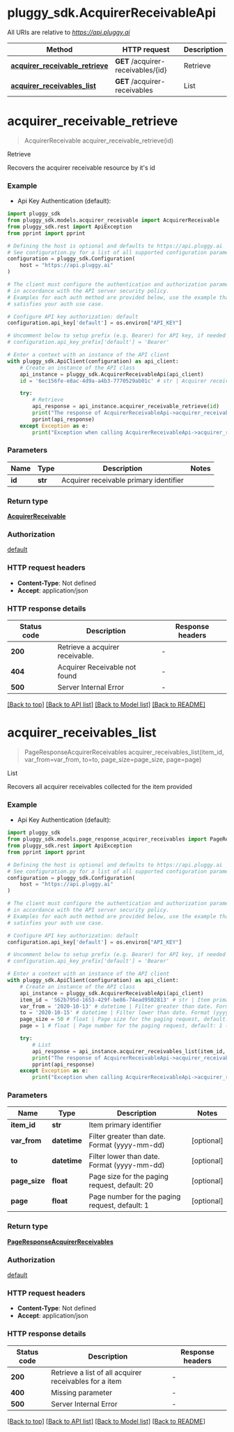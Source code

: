 # pluggy_sdk.AcquirerReceivableApi

All URIs are relative to *https://api.pluggy.ai*

Method | HTTP request | Description
------------- | ------------- | -------------
[**acquirer_receivable_retrieve**](AcquirerReceivableApi.md#acquirer_receivable_retrieve) | **GET** /acquirer-receivables/{id} | Retrieve
[**acquirer_receivables_list**](AcquirerReceivableApi.md#acquirer_receivables_list) | **GET** /acquirer-receivables | List


# **acquirer_receivable_retrieve**
> AcquirerReceivable acquirer_receivable_retrieve(id)

Retrieve

Recovers the acquirer receivable resource by it's id

### Example

* Api Key Authentication (default):

```python
import pluggy_sdk
from pluggy_sdk.models.acquirer_receivable import AcquirerReceivable
from pluggy_sdk.rest import ApiException
from pprint import pprint

# Defining the host is optional and defaults to https://api.pluggy.ai
# See configuration.py for a list of all supported configuration parameters.
configuration = pluggy_sdk.Configuration(
    host = "https://api.pluggy.ai"
)

# The client must configure the authentication and authorization parameters
# in accordance with the API server security policy.
# Examples for each auth method are provided below, use the example that
# satisfies your auth use case.

# Configure API key authorization: default
configuration.api_key['default'] = os.environ["API_KEY"]

# Uncomment below to setup prefix (e.g. Bearer) for API key, if needed
# configuration.api_key_prefix['default'] = 'Bearer'

# Enter a context with an instance of the API client
with pluggy_sdk.ApiClient(configuration) as api_client:
    # Create an instance of the API class
    api_instance = pluggy_sdk.AcquirerReceivableApi(api_client)
    id = '6ec156fe-e8ac-4d9a-a4b3-7770529ab01c' # str | Acquirer receivable primary identifier

    try:
        # Retrieve
        api_response = api_instance.acquirer_receivable_retrieve(id)
        print("The response of AcquirerReceivableApi->acquirer_receivable_retrieve:\n")
        pprint(api_response)
    except Exception as e:
        print("Exception when calling AcquirerReceivableApi->acquirer_receivable_retrieve: %s\n" % e)
```



### Parameters


Name | Type | Description  | Notes
------------- | ------------- | ------------- | -------------
 **id** | **str**| Acquirer receivable primary identifier | 

### Return type

[**AcquirerReceivable**](AcquirerReceivable.md)

### Authorization

[default](../README.md#default)

### HTTP request headers

 - **Content-Type**: Not defined
 - **Accept**: application/json

### HTTP response details

| Status code | Description | Response headers |
|-------------|-------------|------------------|
**200** | Retrieve a acquirer receivable. |  -  |
**404** | Acquirer Receivable not found |  -  |
**500** | Server Internal Error |  -  |

[[Back to top]](#) [[Back to API list]](../README.md#documentation-for-api-endpoints) [[Back to Model list]](../README.md#documentation-for-models) [[Back to README]](../README.md)

# **acquirer_receivables_list**
> PageResponseAcquirerReceivables acquirer_receivables_list(item_id, var_from=var_from, to=to, page_size=page_size, page=page)

List

Recovers all acquirer receivables collected for the item provided

### Example

* Api Key Authentication (default):

```python
import pluggy_sdk
from pluggy_sdk.models.page_response_acquirer_receivables import PageResponseAcquirerReceivables
from pluggy_sdk.rest import ApiException
from pprint import pprint

# Defining the host is optional and defaults to https://api.pluggy.ai
# See configuration.py for a list of all supported configuration parameters.
configuration = pluggy_sdk.Configuration(
    host = "https://api.pluggy.ai"
)

# The client must configure the authentication and authorization parameters
# in accordance with the API server security policy.
# Examples for each auth method are provided below, use the example that
# satisfies your auth use case.

# Configure API key authorization: default
configuration.api_key['default'] = os.environ["API_KEY"]

# Uncomment below to setup prefix (e.g. Bearer) for API key, if needed
# configuration.api_key_prefix['default'] = 'Bearer'

# Enter a context with an instance of the API client
with pluggy_sdk.ApiClient(configuration) as api_client:
    # Create an instance of the API class
    api_instance = pluggy_sdk.AcquirerReceivableApi(api_client)
    item_id = '562b795d-1653-429f-be86-74ead9502813' # str | Item primary identifier
    var_from = '2020-10-13' # datetime | Filter greater than date. Format (yyyy-mm-dd) (optional)
    to = '2020-10-15' # datetime | Filter lower than date. Format (yyyy-mm-dd) (optional)
    page_size = 50 # float | Page size for the paging request, default: 20 (optional)
    page = 1 # float | Page number for the paging request, default: 1 (optional)

    try:
        # List
        api_response = api_instance.acquirer_receivables_list(item_id, var_from=var_from, to=to, page_size=page_size, page=page)
        print("The response of AcquirerReceivableApi->acquirer_receivables_list:\n")
        pprint(api_response)
    except Exception as e:
        print("Exception when calling AcquirerReceivableApi->acquirer_receivables_list: %s\n" % e)
```



### Parameters


Name | Type | Description  | Notes
------------- | ------------- | ------------- | -------------
 **item_id** | **str**| Item primary identifier | 
 **var_from** | **datetime**| Filter greater than date. Format (yyyy-mm-dd) | [optional] 
 **to** | **datetime**| Filter lower than date. Format (yyyy-mm-dd) | [optional] 
 **page_size** | **float**| Page size for the paging request, default: 20 | [optional] 
 **page** | **float**| Page number for the paging request, default: 1 | [optional] 

### Return type

[**PageResponseAcquirerReceivables**](PageResponseAcquirerReceivables.md)

### Authorization

[default](../README.md#default)

### HTTP request headers

 - **Content-Type**: Not defined
 - **Accept**: application/json

### HTTP response details

| Status code | Description | Response headers |
|-------------|-------------|------------------|
**200** | Retrieve a list of all acquirer receivables for a item |  -  |
**400** | Missing parameter |  -  |
**500** | Server Internal Error |  -  |

[[Back to top]](#) [[Back to API list]](../README.md#documentation-for-api-endpoints) [[Back to Model list]](../README.md#documentation-for-models) [[Back to README]](../README.md)

